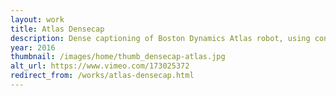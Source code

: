 ```yaml
---
layout: work
title: Atlas Densecap
description: Dense captioning of Boston Dynamics Atlas robot, using convolutional and recurrent neural nets
year: 2016
thumbnail: /images/home/thumb_densecap-atlas.jpg
alt_url: https://www.vimeo.com/173025372
redirect_from: /works/atlas-densecap.html
---
```

